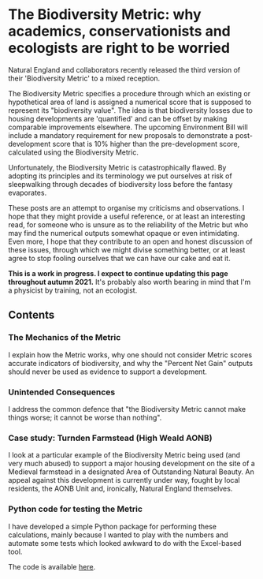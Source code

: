 # The Biodiversity Metric: why academics, conservationists and ecologists are right to be worried

Natural England and collaborators recently released the third version of their 'Biodiversity Metric' to a mixed reception.

The Biodiversity Metric specifies a procedure through which an existing or hypothetical area of land is assigned a numerical score that is supposed to represent its "biodiversity value".
The idea is that biodiversity losses due to housing developments are 'quantified' and can be offset by making comparable improvements elsewhere.
The upcoming Environment Bill will include a mandatory requirement for new proposals to demonstrate a post-development score that is 10% higher than the pre-development score, calculated using the Biodiversity Metric.

Unfortunately, the Biodiversity Metric is catastrophically flawed.
By adopting its principles and its terminology we put ourselves at risk of sleepwalking through decades of biodiversity loss before the fantasy evaporates.

These posts are an attempt to organise my criticisms and observations.
I hope that they might provide a useful reference, or at least an interesting read, for someone who is unsure as to the reliability of the Metric but who may find the numerical outputs somewhat opaque or even intimidating.
Even more, I hope that they contribute to an open and honest discussion of these issues, through which we might divise something better, or at least agree to stop fooling ourselves that we can have our cake and eat it.

**This is a work in progress. I expect to continue updating this page throughout autumn 2021.**
It's probably also worth bearing in mind that I'm a physicist by training, not an ecologist.

## Contents


### The Mechanics of the Metric

I explain how the Metric works, why one should not consider Metric scores accurate indicators of biodiversity, and why the "Percent Net Gain" outputs should never be used as evidence to support a development.


### Unintended Consequences

I address the common defence that "the Biodiversity Metric cannot make things worse; it cannot be worse than nothing".


### Case study: Turnden Farmstead (High Weald AONB)

I look at a particular example of the Biodiversity Metric being used (and very much abused) to support a major housing development on the site of a Medieval farmstead in a designated Area of Outstanding Natural Beauty. An appeal against this development is currently under way, fought by local residents, the AONB Unit and, ironically, Natural England themselves.


### Python code for testing the Metric

I have developed a simple Python package for performing these calculations, mainly because I wanted to play with the numbers and automate some tests which looked awkward to do with the Excel-based tool.

The code is available [here](https://github.com/marshrossney/biodiversitymetric3).
